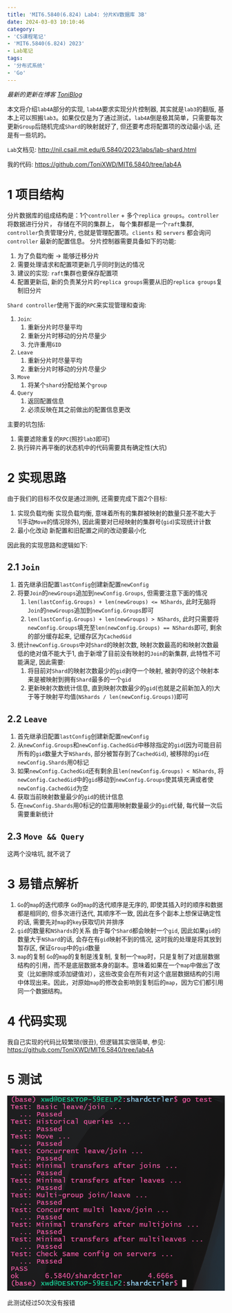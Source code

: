 ```yaml
---
title: 'MIT6.5840(6.824) Lab4: 分片KV数据库 3B'
date: 2024-03-03 10:10:46
category: 
- 'CS课程笔记'
- 'MIT6.5840(6.824) 2023'
- Lab笔记
tags:
- '分布式系统'
- 'Go'
---
```


*最新的更新在博客 [ToniBlog](https://ToniXWD.github.io/)*

本文将介绍`lab4A`部分的实现, `lab4A`要求实现分片控制器, 其实就是`lab3`的翻版, 基本上可以照搬`lab3`。如果仅仅是为了通过测试，`lab4A`倒是极其简单，只需要每次更新`Group`后随机完成`Shard`的映射就好了, 但还要考虑将配置项的改动最小话, 还是有一些坑的。

`Lab`文档见: http://nil.csail.mit.edu/6.5840/2023/labs/lab-shard.html

我的代码: https://github.com/ToniXWD/MIT6.5840/tree/lab4A

# 1 项目结构
分片数据库的组成结构是：1个`controller` + 多个`replica groups`。`controller`将数据进行分片， 存储在不同的集群上， 每个集群都是一个`raft`集群, `controller`负责管理分片, 也就是管理配置项。`clients` 和 `servers` 都会询问 `controller` 最新的配置信息。 分片控制器需要具备如下的功能:
1. 为了负载均衡 -> 能够迁移分片
2. 需要处理请求和配置项更新几乎同时到达的情况
3. 建议的实现: `raft`集群也要保存配置项
4. 配置更新后, 新的负责某分片的`replica groups`需要从旧的`replica groups`复制旧分片

`Shard controller`使用下面的`RPC`来实现管理和查询:
1. `Join`:
   1. 重新分片时尽量平均
   2. 重新分片时移动的分片尽量少
   3. 允许重用`GID`
2. `Leave`
   1. 重新分片时尽量平均
   2. 重新分片时移动的分片尽量少
3. `Move`
   1. 将某个`shard`分配给某个`group`
4. `Query` 
   1. 返回配置信息
   2. 必须反映在其之前做出的配置信息更改

主要的坑包括:
1. 需要滤除重复的`RPC`(照抄`lab3`即可)
2. 执行碎片再平衡的状态机中的代码需要具有确定性(大坑)

# 2 实现思路
由于我们的目标不仅仅是通过测例, 还需要完成下面2个目标:
1. 实现负载均衡
    实现负载均衡, 意味着所有的集群被映射的数量只差不能大于1(手动`Move`的情况除外), 因此需要对已经映射的集群号(`gid`)实现统计计数
2. 最小化改动
   新配置和旧配置之间的改动要最小化

因此我的实现思路和逻辑如下:

## 2.1 `Join`
1. 首先继承旧配置`lastConfig`创建新配置`newConfig`
2. 将要`Join`的`newGroups`追加到`newConfig.Groups`, 但需要注意下面的情况
   1. `len(lastConfig.Groups) + len(newGroups) <= NShards`, 此时无脑将`Join`的`newGroups`追加到`newConfig.Groups`即可
   2. `len(lastConfig.Groups) + len(newGroups) > NShards`, 此时只需要将`newConfig.Groups`填充至`len(newConfig.Groups) == NShards`即可, 剩余的部分缓存起来, 记缓存区为`CachedGid`
3. 统计`newConfig.Groups`中对`Shard`的映射次数, 映射次数最高的和映射次数最低的绝对值不能大于1, 由于新增了目前没有映射的`Join`的新集群, 此特性不可能满足, 因此需要:
   1. 将目前对`Shard`的映射次数最少的`gid`剥夺一个映射, 被剥夺的这个映射本来是被映射到拥有`Shard`最多的一个`gid`
   2. 更新映射次数统计信息, 直到映射次数最少的`gid`(也就是之前新加入的)大于等于映射平均值(`NShards / len(newConfig.Groups)`)即可

## 2.2 `Leave`
1. 首先继承旧配置`lastConfig`创建新配置`newConfig`
2. 从`newConfig.Groups`和`newConfig.CachedGid`中移除指定的`gid`(因为可能目前所有的`gid`数量大于`NShards`, 部分被暂存到了`CachedGid`), 被移除的`gid`在`newConfig.Shards`用0标记
3. 如果`newConfig.CachedGid`还有剩余且`len(newConfig.Groups) < NShards`, 将`newConfig.CachedGid`中的`gid`移动到`newConfig.Groups`使其填充满或者使`newConfig.CachedGid`为空
4. 获取当前映射数量最少的`gid`的统计信息
5. 在`newConfig.Shards`用0标记的位置用映射数量最少的`gid`代替, 每代替一次后需要重新统计

## 2.3 `Move && Query`
这两个没啥坑, 就不说了

# 3 易错点解析
1. `Go`的`map`的迭代顺序
   `Go`的`map`的迭代顺序是无序的, 即使其插入时的顺序和数据都是相同的, 但多次进行迭代, 其顺序不一致, 因此在多个副本上想保证确定性的话, 需要先对`map`的`key`获取切片并排序
2. `gid`的数量和`NShards`的关系
   由于每个`Shard`都会映射一个`gid`, 因此如果`gid`的数量大于`NShard`的话, 会存在有`gid`映射不到的情况, 这时我的处理是将其放到暂存区, 保证`Group`中的`gid`数量
3. `map`的复制
   `Go`的`map`的复制是浅复制, 复制一个`map`时，只是复制了对底层数据结构的引用，而不是底层数据本身的副本。意味着如果在一个`map`中做出了改变（比如删除或添加键值对），这些改变会在所有对这个底层数据结构的引用中体现出来。因此，对原始`map`的修改会影响到复制后的`map`，因为它们都引用同一个数据结构。

# 4 代码实现
我自己实现的代码比较繁琐(很丑), 但逻辑其实很简单, 参见: https://github.com/ToniXWD/MIT6.5840/tree/lab4A

# 5 测试
![lab4A-test](../images/lab4A/lab4A-test.png)

此测试经过50次没有报错